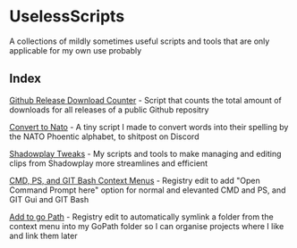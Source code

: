 # UselessScripts
A collections of mildly sometimes useful scripts and tools that are only applicable for my own use probably

## Index

[Github Release Download Counter](GithubReleaseCount) - Script that counts the total amount of downloads for all releases of a public Github repositry

[Convert to Nato](NatoConvert) - A tiny script I made to convert words into their spelling by the NATO Phoentic alphabet, to shitpost on Discord

[Shadowplay Tweaks](ShadowplayTweaks) - My scripts and tools to make managing and editing clips from Shadowplay more streamlines and efficient

[CMD, PS, and GIT Bash Context Menus](contextMenuCmdPrompts) - Registry edit to add "Open Command Prompt here" option for normal and elevanted CMD and PS, and GIT Gui and GIT Bash

[Add to go Path](AddToGoPath) - Registry edit to automatically symlink a folder from the context menu into my GoPath folder so I can organise projects where I like and link them later
